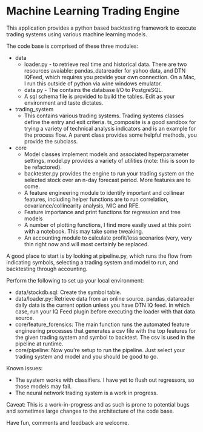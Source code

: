 # Machine Learning Trading Engine
This application provides a python based backtesting framework to execute trading systems using various machine learning models.

The code base is comprised of these three modules:
* data
  * loader.py - to retrieve real time and historical data.  There are two resources avaiable: pandas_datareader for yahoo data, and DTN IQFeed, which requires you provide your own connection.  On a Mac, I run this outside of python via wine windows emulator.
  * data.py - The contains the database I/O to PostgreSQL.  
  * A sql schema file is provided to build the tables.  Edit as your environment and taste dictates.
* trading_system
  * This contains various trading systems.  Trading systems classes define the entry and exit criteria.   ts_composite is a good sandbox for trying a variety of technical analysis indicators and is an example for the process flow.  A parent class provides some helpful methods, you provide the subclass.  
* core
  * Model classes implement models and associated hyperparameter settings.  model.py provides a variety of utilities (note: this is soon to be refactored).
  * backtester.py provides the engine to run your trading system on the selected stock over an n-day forecast period.  More features are to come.
  * A feature engineering module to identify important and collinear features, including helper functions are to run correlation, covariance/collinearity analysis, MIC and RFE.
  * Feature importance and print functions for regression and tree models
  * A number of plotting functions, I find more easily used at this point with a notebook.  This may take some tweaking.
  * An accounting module to calculate profit/loss scenarios (very, very thin right now and will most certainly be replaced.

A good place to start is by looking at pipeline.py, which runs the flow from indicating symbols, selecting a trading system and model to run, and backtesting through accounting.

Perform the following to set up your local environment:
- data/stockdb.sql: Create the symbol table.
- data/loader.py: Retrieve data from an online source.  pandas_datareader daily data is the current option unless you have DTN IQ feed.  In which case, run your IQ Feed plugin before executing the loader with that data source.
- core/feature_forensics: The main function runs the automated feature engineering processes that generates a csv file with the top features for the given trading system and symbol to backtest.  The csv is used in the pipeline at runtime.
- core/pipeline:  Now you're setup to run the pipeline.  Just select your trading system and model and you should be good to go.

Known issues:
- The system works with classifiers. I have yet to flush out regressors, so those models may fail.
- The neural network trading system is a work in progress.

Caveat: This is a work-in-progress and as such is prone to potential bugs and sometimes large changes to the architecture of the code base.  

Have fun, comments and feedback are welcome.


